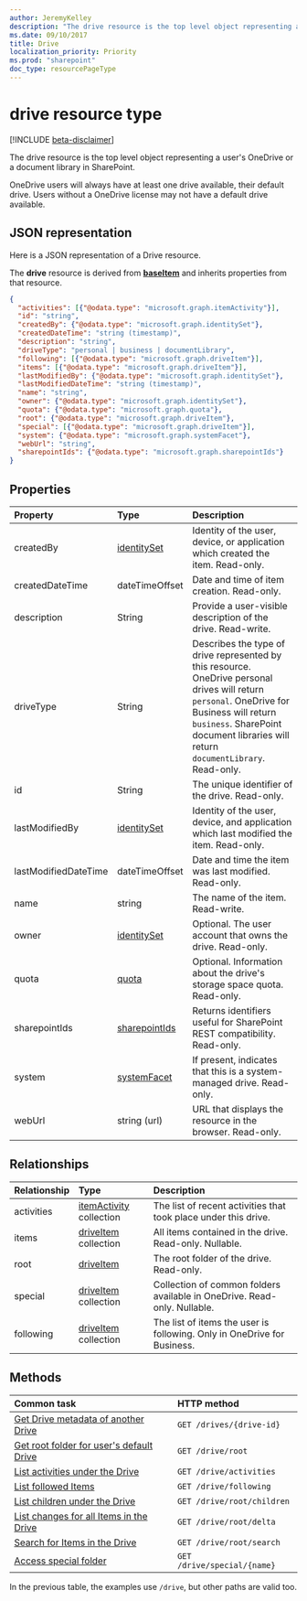 ```yaml
---
author: JeremyKelley
description: "The drive resource is the top level object representing a user's OneDrive or a document library in SharePoint."
ms.date: 09/10/2017
title: Drive
localization_priority: Priority
ms.prod: "sharepoint"
doc_type: resourcePageType
---
```

# drive resource type

[!INCLUDE [beta-disclaimer](../../includes/beta-disclaimer.md)]

The drive resource is the top level object representing a user's OneDrive or a document library in SharePoint.

OneDrive users will always have at least one drive available, their default drive.
Users without a OneDrive license may not have a default drive available.

## JSON representation

Here is a JSON representation of a Drive resource.

The **drive** resource is derived from [**baseItem**](baseitem.md) and inherits properties from that resource.

<!--{
  "blockType": "resource",
  "optionalProperties": [
    "activities",
    "createdBy",
    "createdDateTime",
    "description",
    "lastModifiedBy",
    "lastModifiedDateTime",
    "name",
    "webUrl",
    "items",
    "root",
    "special",
    "system"
  ],
  "keyProperty": "id",
  "baseType": "microsoft.graph.baseItem",
  "@odata.type": "microsoft.graph.drive"
}-->

```json
{
  "activities": [{"@odata.type": "microsoft.graph.itemActivity"}],
  "id": "string",
  "createdBy": {"@odata.type": "microsoft.graph.identitySet"},
  "createdDateTime": "string (timestamp)",
  "description": "string",
  "driveType": "personal | business | documentLibrary",
  "following": [{"@odata.type": "microsoft.graph.driveItem"}],
  "items": [{"@odata.type": "microsoft.graph.driveItem"}],
  "lastModifiedBy": {"@odata.type": "microsoft.graph.identitySet"},
  "lastModifiedDateTime": "string (timestamp)",
  "name": "string",
  "owner": {"@odata.type": "microsoft.graph.identitySet"},
  "quota": {"@odata.type": "microsoft.graph.quota"},
  "root": {"@odata.type": "microsoft.graph.driveItem"},
  "special": [{"@odata.type": "microsoft.graph.driveItem"}],
  "system": {"@odata.type": "microsoft.graph.systemFacet"},
  "webUrl": "string",
  "sharepointIds": {"@odata.type": "microsoft.graph.sharepointIds"}
}
```

## Properties

| Property             | Type                          | Description                                                                                                                                                                                                                      |
| :------------------- | :---------------------------- | :------------------------------------------------------------------------------------------------------------------------------------------------------------------------------------------------------------------------------- |
| createdBy            | [identitySet][]               | Identity of the user, device, or application which created the item. Read-only.                                                                                                                                                  |
| createdDateTime      | dateTimeOffset                | Date and time of item creation. Read-only.                                                                                                                                                                                       |
| description          | String                        | Provide a user-visible description of the drive. Read-write.
| driveType            | String                        | Describes the type of drive represented by this resource. OneDrive personal drives will return `personal`. OneDrive for Business will return `business`. SharePoint document libraries will return `documentLibrary`. Read-only. |
| id                   | String                        | The unique identifier of the drive. Read-only.                                                                                                                                                                                   |
| lastModifiedBy       | [identitySet][]               | Identity of the user, device, and application which last modified the item. Read-only.                                                                                                                                           |
| lastModifiedDateTime | dateTimeOffset                | Date and time the item was last modified. Read-only.                                                                                                                                                                             |
| name                 | string                        | The name of the item. Read-write.                                                                                                                                                                                                |
| owner                | [identitySet](identityset.md) | Optional. The user account that owns the drive. Read-only.                                                                                                                                                                       |
| quota                | [quota](quota.md)             | Optional. Information about the drive's storage space quota. Read-only.                                                                                                                                                          |
| sharepointIds        | [sharepointIds][]             | Returns identifiers useful for SharePoint REST compatibility. Read-only.                                                                                                                                                         |
| system               | [systemFacet][]               | If present, indicates that this is a system-managed drive. Read-only.
| webUrl               | string (url)                  | URL that displays the resource in the browser. Read-only.                                                                                                                                                                        |

[identitySet]: identityset.md
[sharepointIds]: sharepointids.md
[systemFacet]: systemfacet.md

## Relationships

| Relationship | Type                                 | Description
|:-------------|:-------------------------------------|:-----------------------
| activities   | [itemActivity][] collection          | The list of recent activities that took place under this drive.
| items        | [driveItem](driveitem.md) collection | All items contained in the drive. Read-only. Nullable.
| root         | [driveItem](driveitem.md)            | The root folder of the drive. Read-only.
| special      | [driveItem](driveitem.md) collection | Collection of common folders available in OneDrive. Read-only. Nullable.
| following    | [driveItem](driveitem.md) collection | The list of items the user is following. Only in OneDrive for Business.

## Methods

|                        Common task                         |         HTTP method         |
| :--------------------------------------------------------- | :-------------------------- |
| [Get Drive metadata of another Drive][drive-get]           | `GET /drives/{drive-id}`    |
| [Get root folder for user's default Drive][item-get]       | `GET /drive/root`           |
| [List activities under the Drive][drive-activities]        | `GET /drive/activities`     |
| [List followed Items][drive-following]                     | `GET /drive/following`      |
| [List children under the Drive][item-children]             | `GET /drive/root/children`  |
| [List changes for all Items in the Drive][item-changes]    | `GET /drive/root/delta`     |
| [Search for Items in the Drive][item-search]               | `GET /drive/root/search`    |
| [Access special folder](../api/drive-get-specialfolder.md) | `GET /drive/special/{name}` |

In the previous table, the examples use `/drive`, but other paths are valid too.

[itemActivity]: itemactivity.md
[item-resource]: driveitem.md
[identity-set]: identityset.md
[quota-facet]: quota.md
[drive-resource]: drive.md
[drive-activities]: ../api/activities-list.md
[drive-following]: ../api/drive-list-following.md
[drive-get]: ../api/drive-get.md
[item-get]: ../api/driveitem-get.md
[item-changes]: ../api/driveitem-delta.md
[item-search]: ../api/driveitem-search.md
[item-children]: ../api/driveitem-list-children.md


<!-- uuid: 8fcb5dbc-d5aa-4681-8e31-b001d5168d79
2015-10-25 14:57:30 UTC -->
<!--
{
  "type": "#page.annotation",
  "description": "Drive is a top level object for OneDrive API that provides access to the contents of a drive. ",
  "keywords": "drive,objects,resources",
  "section": "documentation",
  "tocPath": "Drives",
  "tocBookmarks": {
    "Resources/Drive": "#"
  },
  "suppressions": []
}
-->
